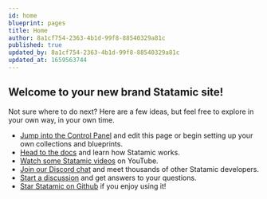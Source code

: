 ```yaml
---
id: home
blueprint: pages
title: Home
author: 8a1cf754-2363-4b1d-99f8-88540329a81c
published: true
updated_by: 8a1cf754-2363-4b1d-99f8-88540329a81c
updated_at: 1659563744
---
```

## Welcome to your new brand Statamic site!

Not sure where to do next? Here are a few ideas, but feel free to explore in your own way, in your own time.

- [Jump into the Control Panel](/cp) and edit this page or begin setting up your own collections and blueprints.
- [Head to the docs](https://statamic.dev) and learn how Statamic works.
- [Watch some Statamic videos](https://youtube.com/statamic) on YouTube.
- [Join our Discord chat](https://statamic.com/discord) and meet thousands of other Statamic developers.
- [Start a discussion](https://github.com/statamic/cms/discussions) and get answers to your questions.
- [Star Statamic on Github](https://github.com/statamic/cms) if you enjoy using it!
